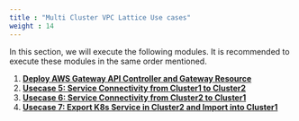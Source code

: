 ```yaml
---
title : "Multi Cluster VPC Lattice Use cases"
weight : 14
---
```


In this section, we will execute the following modules. It is recommended to execute these modules in the same order mentioned.

1. [**Deploy AWS Gateway API Controller and Gateway Resource**](1-deploy-gw-api-controller)
2. [**Usecase 5: Service Connectivity from Cluster1 to Cluster2**](2-service-connect-from-cluster1-to-cluster2)
3. [**Usecase 6: Service Connectivity from Cluster2 to Cluster1**](3-service-connect-from-cluster2-to-cluster1)
4. [**Usecase 7: Export K8s Service in Cluster2 and Import into  Cluster1**](4-export-import-services)


